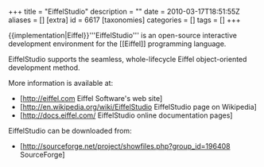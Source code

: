 +++
title = "EiffelStudio"
description = ""
date = 2010-03-17T18:51:55Z
aliases = []
[extra]
id = 6617
[taxonomies]
categories = []
tags = []
+++

{{implementation|Eiffel}}'''EiffelStudio''' is an open-source interactive development environment for the [[Eiffel]] programming language.

EiffelStudio supports the seamless, whole-lifecycle Eiffel object-oriented development method.

More information is available at:

* [http://eiffel.com Eiffel Software's web site]
* [http://en.wikipedia.org/wiki/EiffelStudio EiffelStudio page on Wikipedia]
* [http://docs.eiffel.com/ EiffelStudio online documentation pages]

EiffelStudio can be downloaded from:

* [http://sourceforge.net/project/showfiles.php?group_id=196408 SourceForge]
